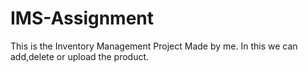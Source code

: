 # IMS-Assignment
This is the Inventory Management Project Made by me.
In this we can add,delete or upload the product.
